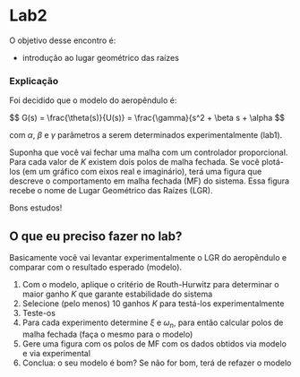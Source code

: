 # Lab2

O objetivo desse encontro é:

- introdução ao lugar geométrico das raízes

### Explicação

Foi decidido que o modelo do aeropêndulo é:

$$ G(s) = \frac{\theta(s)}{U(s)} = \frac{\gamma}{s^2 + \beta s + \alpha $$

com $\alpha$, $\beta$ e $\gamma$ parâmetros a serem determinados experimentalmente (lab1).

Suponha que você vai fechar uma malha com um controlador proporcional. Para cada valor de $K$ existem dois polos de malha fechada. Se você plotá-los (em um gráfico com eixos real e imaginário), terá uma figura que descreve o comportamento em malha fechada (MF) do sistema. Essa figura recebe o nome de Lugar Geométrico das Raízes (LGR).

Bons estudos!

## O que eu preciso fazer no lab?

Basicamente você vai levantar experimentalmente o LGR do aeropêndulo e comparar com o resultado esperado (modelo).

1. Com o modelo, aplique o critério de Routh-Hurwitz para determinar o maior ganho $K$ que garante estabilidade do sistema
2. Selecione (pelo menos) 10 ganhos $K$ para testá-los experimentalmente
3. Teste-os
4. Para cada experimento determine $\xi$ e $\omega_n$, para então calcular polos de malha fechada (faça o mesmo para o modelo)
5. Gere uma figura com os polos de MF com os dados obtidos via modelo e via experimental
6. Conclua: o seu modelo é bom? Se não for bom, terá de refazer o modelo
